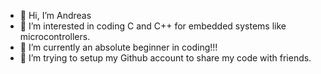 - 👋 Hi, I’m Andreas
- 👀 I’m interested in coding C and C++ for embedded systems like microcontrollers.
- 🌱 I’m currently an absolute beginner in coding!!!
- 💞️ I’m trying to setup my Github account to share my code with friends.

<!---
der-Anz/der-Anz is a ✨ special ✨ repository because its `README.md` (this file) appears on your GitHub profile.
You can click the Preview link to take a look at your changes.
--->
